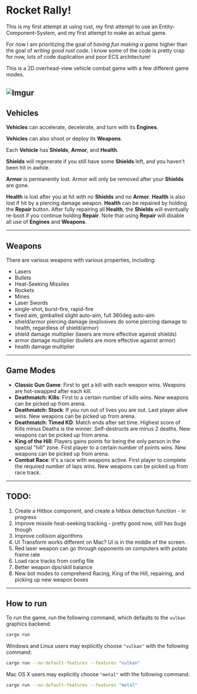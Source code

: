 # Rocket Rally!

This is my first attempt at using rust, my first attempt to use an Entity-Component-System, and my first attempt to make an actual game.

For now I am prioritizing the goal of *having fun making a game* higher than the goal of *writing good rust code*. I know some of the code is pretty crap for now, lots of code duplication and poor ECS architecture!

This is a 2D overhead-view vehicle combat game with a few different game modes.


![Imgur](https://i.imgur.com/nNXtVhu.png)
---

## Vehicles

__Vehicles__ can accelerate, decelerate, and turn with its __Engines__.

__Vehicles__ can also shoot or deploy its __Weapons__.

Each __Vehicle__ has __Shields__, __Armor__, and __Health__. 

__Shields__ will regenerate if you still have some __Shields__ left, and you haven't been hit in awhile.

__Armor__ is permanently lost. Armor will only be removed after your __Shields__ are gone.

__Health__ is lost after you at hit with no __Shields__ and no __Armor__. __Health__ is also lost if hit by a piercing damage weapon. __Health__ can be repaired by holding the __Repair__ button. 
After fully repairing all __Health__, the __Shields__ will eventually re-boot if you continue holding __Repair__.
Note that using __Repair__ will disable all use of __Engines__ and __Weapons__.

---

## Weapons

There are various weapons with various properties, including:
* Lasers
* Bullets
* Heat-Seeking Missiles
* Rockets
* Mines
* Laser Swords
* single-shot, burst-fire, rapid-fire
* fixed aim, gimballed slight auto-aim, full 360deg auto-aim
* shield/armor piercing damage 
    (explosives do some piercing damage to health, regardless of shield/armor)
* shield damage multiplier
    (lasers are more effective against shields)
* armor damage multiplier
    (bullets are more effective against armor)
* health damage multiplier
---

## Game Modes
- __Classic Gun Game__: First to get a kill with each weapon wins. Weapons are hot-swapped after each kill.
- __Deathmatch: Kills__: First to a certain number of kills wins. New weapons can be picked up from arena.
- __Deathmatch: Stock__: If you run out of lives you are out. Last player alive wins. New weapons can be picked up from arena.
- __Deathmatch: Timed KD__: Match ends after set time. Highest score of Kills minus Deaths is the winner. Self-destructs are minus 2 deaths. New weapons can be picked up from arena.
- __King of the Hill__: Players gains points for being the only person in the special "hill" zone. First player to a certain number of points wins. New weapons can be picked up from arena.
- __Combat Race__: It's a race with weapons active. First player to complete the required number of laps wins. New weapons can be picked up from race track.
---


## TODO:
1. Create a Hitbox component, and create a hitbox detection function - in progress
1. Improve missile heat-seeking tracking - pretty good now, still has bugs though
1. Improve collision algorithms
1. UI Transform works different on Mac? UI is in the middle of the screen.
1. Red laser weapon can go through opponents on computers with potato frame rate
1. Load race tracks from config file
1. Better weapon dps/skill balance
1. New bot modes to comprehend Racing, King of the Hill, repairing, and picking up new weapon boxes


---


## How to run

To run the game, run the following command, which defaults to the `vulkan` graphics backend:

```bash
cargo run
```

Windows and Linux users may explicitly choose `"vulkan"` with the following command:

```bash
cargo run --no-default-features --features "vulkan"
```

Mac OS X users may explicitly choose `"metal"` with the following command:

```bash
cargo run --no-default-features --features "metal"
```
